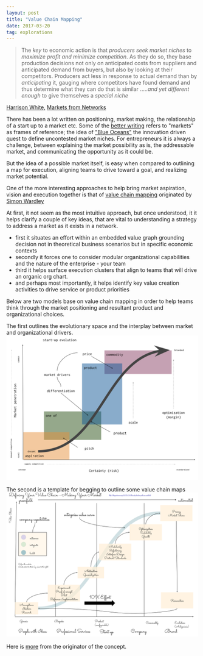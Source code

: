 ```yaml
---
layout: post
title: "Value Chain Mapping"
date: 2017-03-20
tag: explorations
---
```

>The *key* to economic action is that *producers seek market niches* to *maximize profit and minimize competition*.  As they do so, they base production decisions not only on anticipated costs from suppliers and anticipated demand from buyers, but also by looking at their competitors.  Producers act less in response to actual demand than by *anticipating* it, gauging where competitors have found demand and thus determine what they can do that is similar …..*and yet  different enough* to give themselves a *special niche*

[Harrison White,](http://sociology.columbia.edu/node/170)
[Markets from Networks](http://press.princeton.edu/titles/7207.html)

There has been a lot written on positioning, market making, the relationship of a start up to a market etc. Some of the [better writing](https://hackernoon.com/obviously-awesome-a-product-positioning-exercise-604e8ced841e#.u5x18i3gb) refers to "markets" as frames of reference; the idea of ["Blue Oceans"](https://www.blueoceanstrategy.com/) the innovation driven quest to define uncontested market niches. For entrepreneurs it is always a challenge, between explaining the market possibility as is, the addressable market, and communicating the opportunity as it could be.

But the idea of a possible market itself, is easy when compared to outlining a map for execution, aligning teams to drive toward a goal, and realizing market potential.

One of the more interesting approaches to help bring market aspiration, vision and execution together is that of [value chain mapping](http://www.cio.co.uk/it-strategy/introduction-wardley-value-chain-mapping-3604565/) originated by [Simon Wardley](https://twitter.com/swardley)

At first, it not seem as the  most intuitive approach, but once understood, it it helps clarify a couple of key ideas, that are vital to understanding a strategy to address a market as it exists in a network.

- first it situates an effort within an embedded value graph grounding decision not in theoretical business scenarios but in specific economic contexts
- secondly it forces one to consider modular organizational capabilities and the nature of the enterprise - your team
- third it helps surface execution clusters that align to teams that will drive an organic org chart.
- and perhaps most importantly, it helps identify key value creation activities to drive service or product priorities

Below are two models base on value chain mapping in order to help teams think through the market positioning and resultant product and organizational  choices.

The first outlines the evolutionary space  and the interplay between market and organizational drivers.
<img src="/explorations/start-up_evolution.svg" />

The second is a template for begging to outline some value chain maps
<img src="/explorations/Value_Chain_Mapping.svg" />

Here is [more](http://blog.gardeviance.org/2015/04/the-only-structure-youll-ever-need.html) from the originator of the concept.
